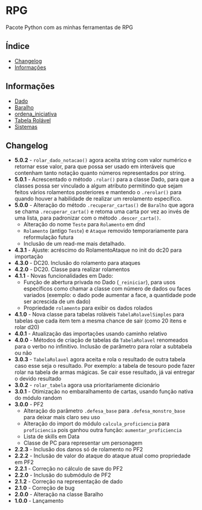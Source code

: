 # RPG
Pacote Python com as minhas ferramentas de RPG

## Índice
- [Changelog](#changelog)
- [Informações](#informações)

## Informações
- [Dado](read-me/dado.md)
- [Baralho](read-me/baralho.md)
- [ordena_iniciativa](read-me/ordena-iniciativa.md)
- [Tabela Rolável](read-me/tabela-rolavel.md)
- [Sistemas](read-me/sistemas.md)


## Changelog
- **5.0.2** - `rolar_dado_notacao()` agora aceita string com valor numérico e retornar esse valor, para que possa ser usado em interáveis que contenham tanto notação quanto números representados por string.
- **5.0.1** - Acrescentado o método `.rolar()` para a classe Dado, para que a classes possa ser vinculado a algum atributo permitindo que sejam feitos vários rolamentos posteriores e mantendo o `.rerolar()` para quando houver a habilidade de realizar um rerolamento específico.
- **5.0.0** - Alteração do método `.recuperar_cartas()` de `Baralho` que agora se chama `.recuperar_carta()` e retoma uma carta por vez ao invés de uma lista, para padronizar com o método `.descer_carta()`.
  - Alteração do nome `Teste` para `Rolamento` em dnd
  - `Rolamento` (antigo `Teste`) e `Ataque` removido temporariamente para reformulação futura
  - Inclusão de um read-me mais detalhado.
- **4.3.1** - Ajuste: acréscimo do RolamentoAtaque no init do dc20 para importação
- **4.3.0** - DC20. Inclusão do rolamento para ataques
- **4.2.0** - DC20. Classe para realizar rolamentos
- **4.1.1** - Novas funcionalidades em Dado:
  - Função de abertura privada no Dado (`_reiniciar`), para usos específicos como chamar a classe com número de dados ou faces variados (exemplo: o dado pode aumentar a face, a quantidade pode ser acrescida de um dado)
  - Propriedade `rolamento` para exibir os dados rolados
- **4.1.0** - Nova classe para tabelas roláveis `TabelaRolavelSimples` para tabelas que cada item tem a mesma chance de sair (como 20 itens e rolar d20)
- **4.0.1** - Atualização das importações usando caminho relativo
- **4.0.0** - Métodos de criação de tabelas da `TabelaRolavel` renomeados para o verbo no infinitivo. Inclusão de parâmetro para rolar a subtabela ou não
- **3.0.3** - `TabelaRolavel` agora aceita e rola o resultado de outra tabela caso esse seja o resultado. Por exemplo: a tabela de tesouro pode fazer rolar na tabela de armas mágicas. Se cair esse resultado, já vai entregar o devido resultado
- **3.0.2** - `rolar_tabela` agora usa prioritariamente dicionário
- **3.0.1** - Otimização no embaralhamento de cartas, usando função nativa do módulo random
- **3.0.0** - PF2
  - Alteração do parâmetro `.defesa_base` para `.defesa_monstro_base` para deixar mais claro seu uso
  - Alteração do import do módulo `calcula_proficiencia` para `proficiencia` pois ganhou outra função: `aumentar_proficiencia` 
  - Lista de skills em Data
  - Classe de PC para representar um personagem
- **2.2.3** - Inclusão dos danos só de rolamento no PF2
- **2.2.2** - Inclusão de valor do ataque do ataque atual como propriedade em PF2
- **2.2.1** - Correção no cálculo de save do PF2
- **2.2.0** - Inclusão do submódulo de PF2
- **2.1.2** - Correção na representação de dado
- **2.1.0** - Correção de bug
- **2.0.0** - Alteração na classe Baralho
- **1.0.0** - Lançamento